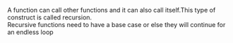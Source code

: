 A function can call other functions and it can also call itself.This type of construct is called recursion.
<br>
Recursive functions need to have a base case or else they will continue for an endless loop 